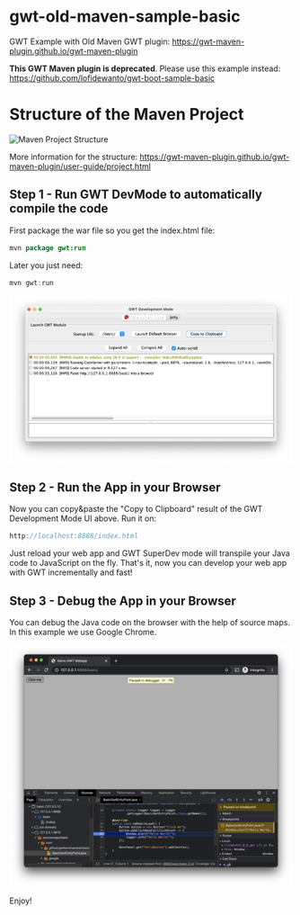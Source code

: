 # gwt-old-maven-sample-basic

GWT Example with Old Maven GWT plugin: https://gwt-maven-plugin.github.io/gwt-maven-plugin

**This GWT Maven plugin is deprecated**. Please use this example instead: https://github.com/lofidewanto/gwt-boot-sample-basic

# Structure of the Maven Project

![Maven Project Structure](https://gwt-maven-plugin.github.io/gwt-maven-plugin/images/user-guide/projectLayout.png?raw=true "Maven Project Structure")

More information for the structure: https://gwt-maven-plugin.github.io/gwt-maven-plugin/user-guide/project.html

## Step 1 - Run GWT DevMode to automatically compile the code

First package the war file so you get the index.html file:

```java
mvn package gwt:run
```

Later you just need: 

```java
mvn gwt:run
```

![GWT Development Mode](gwt-boot-sample-development-mode.png?raw=true "GWT Development Mode")

## Step 2 - Run the App in your Browser

Now you can copy&paste the "Copy to Clipboard" result of the GWT Development Mode UI above. Run it on:

```java
http://localhost:8888/index.html
```

Just reload your web app and GWT SuperDev mode will transpile your
Java code to JavaScript on the fly. That's it, now you can develop 
your web app with GWT incrementally and fast! 

## Step 3 - Debug the App in your Browser

You can debug the Java code on the browser with the help of source maps. In this example we use Google Chrome.

![GWT Debug Chrome](gwt-boot-sample-debugging.png?raw=true "GWT Debug Chrome")

Enjoy! 
